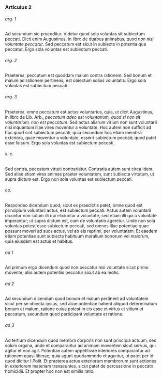 ### Articulus 2

###### arg. 1
Ad secundum sic proceditur. Videtur quod sola voluntas sit subiectum peccati. Dicit enim Augustinus, in libro de duabus animabus, quod *non nisi voluntate peccatur*. Sed peccatum est sicut in subiecto in potentia qua peccatur. Ergo sola voluntas est subiectum peccati.

###### arg. 2
Praeterea, peccatum est quoddam malum contra rationem. Sed bonum et malum ad rationem pertinens, est obiectum solius voluntatis. Ergo sola voluntas est subiectum peccati.

###### arg. 3
Praeterea, omne peccatum est actus voluntarius, quia, ut dicit Augustinus, in libro de Lib. Arb., *peccatum adeo est voluntarium, quod si non sit voluntarium, non est peccatum*. Sed actus aliarum virium non sunt voluntarii nisi inquantum illae vires moventur a voluntate. Hoc autem non sufficit ad hoc quod sint subiectum peccati, quia secundum hoc etiam membra exteriora, quae moventur a voluntate, essent subiectum peccati; quod patet esse falsum. Ergo sola voluntas est subiectum peccati.

###### s. c.
Sed contra, peccatum virtuti contrariatur. Contraria autem sunt circa idem. Sed aliae etiam vires animae praeter voluntatem, sunt subiecta virtutum, ut supra dictum est. Ergo non sola voluntas est subiectum peccati.

###### co.
Respondeo dicendum quod, sicut ex praedictis patet, omne quod est principium voluntarii actus, est subiectum peccati. Actus autem voluntarii dicuntur non solum illi qui eliciuntur a voluntate, sed etiam illi qui a voluntate imperantur; ut supra dictum est, cum de voluntario ageretur. Unde non sola voluntas potest esse subiectum peccati, sed omnes illae potentiae quae possunt moveri ad suos actus, vel ab eis reprimi, per voluntatem. Et eaedem etiam potentiae sunt subiecta habituum moralium bonorum vel malorum, quia eiusdem est actus et habitus.

###### ad 1
Ad primum ergo dicendum quod non peccatur nisi voluntate sicut primo movente, aliis autem potentiis peccatur sicut ab ea motis.

###### ad 2
Ad secundum dicendum quod bonum et malum pertinent ad voluntatem sicut per se obiecta ipsius, sed aliae potentiae habent aliquod determinatum bonum et malum, ratione cuius potest in eis esse et virtus et vitium et peccatum, secundum quod participant voluntate et ratione.

###### ad 3
Ad tertium dicendum quod membra corporis non sunt principia actuum, sed solum organa, unde et comparantur ad animam moventem sicut servus, qui agitur et non agit. Potentiae autem appetitivae interiores comparantur ad rationem quasi liberae, quia agunt quodammodo et aguntur, ut patet per id quod dicitur I Polit. Et praeterea actus exteriorum membrorum sunt actiones in exteriorem materiam transeuntes, sicut patet de percussione in peccato homicidii. Et propter hoc non est similis ratio.

